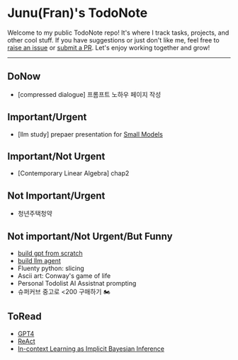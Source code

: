 # Junu(Fran)'s TodoNote
Welcome to my public TodoNote repo! It's where I track tasks, projects, and other cool stuff. If you have suggestions or just don't like me, feel free to [raise an issue](https://github.com/junuMoon/TodoNote/issues) or [submit a PR](https://github.com/junuMoon/TodoNote/pulls). Let's enjoy working together and grow!

---

## DoNow
- [compressed dialogue] 프롬프트 노하우 페이지 작성 

## Important/Urgent
- [llm study] prepaer presentation for [Small Models](https://arxiv.org/pdf/1912.02292.pdf)

## Important/Not Urgent
- [Contemporary Linear Algebra] chap2

## Not Important/Urgent
- 청년주택청약

## Not important/Not Urgent/But Funny
- [build gpt from scratch](https://youtu.be/kCc8FmEb1nY)
- [build llm agent](https://github.com/junuMoon/llm_agents)
- Fluenty python: slicing
- Ascii art: Conway's game of life
- Personal Todolist AI Assistnat prompting
- 슈퍼커브 중고로 <200 구매하기 🏍️

## ToRead
- [GPT4](https://arxiv.org/pdf/2303.08774.pdf)
- [ReAct](https://arxiv.org/pdf/2210.03629.pdf)
- [In-context Learning as Implicit Bayesian Inference](https://arxiv.org/pdf/2111.02080.pdf) 
